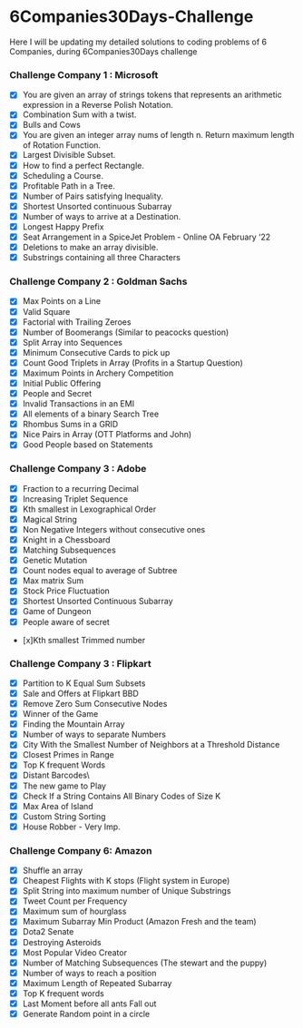 # 6Companies30Days-Challenge
Here I will be updating my detailed solutions to coding problems of 6 Companies, during 6Companies30Days challenge

###  Challenge Company 1 : Microsoft 
- [X] You are given an array of strings tokens that represents an arithmetic expression in a Reverse Polish Notation.
- [x] Combination Sum with a twist.
- [x] Bulls and Cows
- [x] You are given an integer array nums of length n. Return maximum length of Rotation Function.
- [x] Largest Divisible Subset.
- [x] How to find a perfect Rectangle.
- [x] Scheduling a Course.
- [x] Profitable Path in a Tree.
- [x] Number of Pairs satisfying Inequality.
- [x] Shortest Unsorted continuous Subarray
- [x] Number of ways to arrive at a Destination.
- [x] Longest Happy Prefix
- [x] Seat Arrangement in a SpiceJet Problem - Online OA February ‘22
- [x] Deletions to make an array divisible.
- [x] Substrings containing all three Characters

### Challenge Company 2 : Goldman Sachs

- [x] Max Points on a Line
- [x] Valid Square
- [x] Factorial with Trailing Zeroes
- [x] Number of Boomerangs (Similar to peacocks question)
- [x] Split Array into Sequences
- [x] Minimum Consecutive Cards to pick up
- [x] Count Good Triplets in Array (Profits in a Startup Question)
- [x] Maximum Points in Archery Competition
- [x] Initial Public Offering
- [x] People and Secret
- [x] Invalid Transactions in an EMI
- [x] All elements of a binary Search Tree
- [x] Rhombus Sums in a GRID
- [x] Nice Pairs in Array (OTT Platforms and John)
- [x] Good People based on Statements

### Challenge Company 3 : Adobe

- [x] Fraction to a recurring Decimal
- [x] Increasing Triplet Sequence
- [x] Kth smallest in Lexographical Order
- [x] Magical String
- [x] Non Negative Integers without consecutive ones
- [x] Knight in a Chessboard
- [x] Matching Subsequences
- [x] Genetic Mutation
- [x] Count  nodes equal to average of Subtree
- [x] Max matrix Sum
- [x] Stock Price Fluctuation
- [x] Shortest Unsorted Continuous Subarray
- [x] Game of Dungeon
- [x] People aware of secret
- [x]Kth smallest Trimmed number


### Challenge Company 3 : Flipkart
- [x] Partition to K Equal Sum Subsets
- [x] Sale and Offers at Flipkart BBD
- [x] Remove Zero Sum Consecutive Nodes
- [x] Winner of the Game
- [x] Finding the Mountain Array
- [x] Number of ways to separate Numbers
- [x] City With the Smallest Number of Neighbors at a Threshold Distance
- [x] Closest Primes in Range
- [x] Top K frequent Words
- [x] Distant Barcodes\
- [x] The new game to Play
- [x] Check If a String Contains All Binary Codes of Size K
- [x] Max Area of Island
- [x] Custom String Sorting
- [x] House Robber - Very Imp.

### Challenge Company 6: Amazon

- [x] Shuffle an array
- [x] Cheapest Flights with K stops (Flight system in Europe)
- [x] Split String into maximum number of Unique Substrings
- [x] Tweet Count per Frequency
- [x] Maximum sum of hourglass
- [x] Maximum Subarray Min Product (Amazon Fresh and the team)
- [x] Dota2 Senate
- [x] Destroying Asteroids
- [x] Most Popular Video Creator
- [x] Number of Matching Subsequences (The stewart and the puppy)
- [x] Number of ways to reach a position
- [x] Maximum Length of Repeated Subarray
- [x] Top K frequent words
- [x] Last Moment before all ants Fall out
- [x] Generate Random point in a circle
